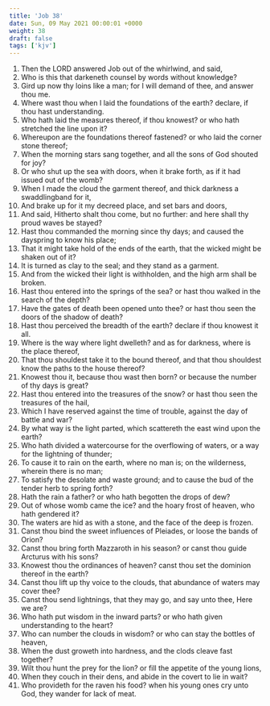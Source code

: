 ```yaml
---
title: 'Job 38'
date: Sun, 09 May 2021 00:00:01 +0000
weight: 38
draft: false
tags: ['kjv'] 
---
```


1. Then the LORD answered Job out of the whirlwind, and said,
2. Who is this that darkeneth counsel by words without knowledge?
3. Gird up now thy loins like a man; for I will demand of thee, and answer thou me.
4. Where wast thou when I laid the foundations of the earth? declare, if thou hast understanding.
5. Who hath laid the measures thereof, if thou knowest? or who hath stretched the line upon it?
6. Whereupon are the foundations thereof fastened? or who laid the corner stone thereof;
7. When the morning stars sang together, and all the sons of God shouted for joy?
8. Or who shut up the sea with doors, when it brake forth, as if it had issued out of the womb?
9. When I made the cloud the garment thereof, and thick darkness a swaddlingband for it,
10. And brake up for it my decreed place, and set bars and doors,
11. And said, Hitherto shalt thou come, but no further: and here shall thy proud waves be stayed?
12. Hast thou commanded the morning since thy days; and caused the dayspring to know his place;
13. That it might take hold of the ends of the earth, that the wicked might be shaken out of it?
14. It is turned as clay to the seal; and they stand as a garment.
15. And from the wicked their light is withholden, and the high arm shall be broken.
16. Hast thou entered into the springs of the sea? or hast thou walked in the search of the depth?
17. Have the gates of death been opened unto thee? or hast thou seen the doors of the shadow of death?
18. Hast thou perceived the breadth of the earth? declare if thou knowest it all.
19. Where is the way where light dwelleth? and as for darkness, where is the place thereof,
20. That thou shouldest take it to the bound thereof, and that thou shouldest know the paths to the house thereof?
21. Knowest thou it, because thou wast then born? or because the number of thy days is great?
22. Hast thou entered into the treasures of the snow? or hast thou seen the treasures of the hail,
23. Which I have reserved against the time of trouble, against the day of battle and war?
24. By what way is the light parted, which scattereth the east wind upon the earth?
25. Who hath divided a watercourse for the overflowing of waters, or a way for the lightning of thunder;
26. To cause it to rain on the earth, where no man is; on the wilderness, wherein there is no man;
27. To satisfy the desolate and waste ground; and to cause the bud of the tender herb to spring forth?
28. Hath the rain a father? or who hath begotten the drops of dew?
29. Out of whose womb came the ice? and the hoary frost of heaven, who hath gendered it?
30. The waters are hid as with a stone, and the face of the deep is frozen.
31. Canst thou bind the sweet influences of Pleiades, or loose the bands of Orion?
32. Canst thou bring forth Mazzaroth in his season? or canst thou guide Arcturus with his sons?
33. Knowest thou the ordinances of heaven? canst thou set the dominion thereof in the earth?
34. Canst thou lift up thy voice to the clouds, that abundance of waters may cover thee?
35. Canst thou send lightnings, that they may go, and say unto thee, Here we are?
36. Who hath put wisdom in the inward parts? or who hath given understanding to the heart?
37. Who can number the clouds in wisdom? or who can stay the bottles of heaven,
38. When the dust groweth into hardness, and the clods cleave fast together?
39. Wilt thou hunt the prey for the lion? or fill the appetite of the young lions,
40. When they couch in their dens, and abide in the covert to lie in wait?
41. Who provideth for the raven his food? when his young ones cry unto God, they wander for lack of meat.
